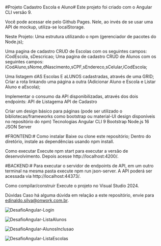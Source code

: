 #Projeto Cadastro Escola e Aluno#
Este projeto foi criado com o Angular CLI versão 9.

Você pode acessar ele pelo Github Pages. Nele, ao invés de se usar uma API de mockup, utiliza-se localStorage.

Neste Projeto:
Uma estrutura  utilizando o npm (gerenciador de pacotes do Node.js);

Uma pagina de cadastro CRUD de Escolas com os seguintes campos: iCodEscola, sDescricao;
Uma pagina de cadastro CRUD de Alunos  com os seguintes campos: iCodAluno,sNome,dNascimento,sCPF,sEndereco,sCelular,iCodEscola;

Uma listagem dAS Escolas E aLUNOS cadastradas, através de uma GRID;
Criar a rota linkando uma página a outra (Adicionar Aluno e Escola e Listar Aluno e aEscola);

Implementar o consumo da API disponibilizadas, através dos dois endpoints:
API de Listagema
API de Cadastro

Criar um design básico para páginas (pode ser utilizado o bibliotecas/frameworks como bootstrap ou material-UI design disponíveis no repositório do npm)
Tecnologias
Angular CLI 9
Bootstrap
Node.js 16
JSON Server

#FRONTEND:#
Como instalar
Baixe ou clone este repositório;
Dentro do diretório, instale as dependências usando 
npm install.

Como executar
Execute npm start para executar a versão de desenvolvimento. 
Depois acesse http://localhost:4200/.

#BACKEND:#
Para executar o servidor de endpoints de API, em um outro terminal na mesma pasta execute npm run json-server. 
A API poderá ser acessada via http://localhost:44373/.

Como compilar/construir
Execute o projeto no Visual Studio 2024.

Dúvidas
Caso há alguma dúvida em relação a este repositório, envie para edinaldo.silva@onwork.com.br.





![DesafioAngular-Login](https://github.com/edinaldo-go-silva/CadastroAlunoEscola/assets/84786877/2cfc1126-8b71-4100-bc1a-ff1a4c929b4a)

![DesafioAngular-ListaAlunos](https://github.com/edinaldo-go-silva/CadastroAlunoEscola/assets/84786877/b0a73d42-f86a-4a51-ad81-8ea83ce6835b)

![DesafioAngular-AlunosInclusao](https://github.com/edinaldo-go-silva/CadastroAlunoEscola/assets/84786877/14b61867-5e9a-4816-ab4e-9e3d012d6c79)

![DesafioAngular-ListaEscolas](https://github.com/edinaldo-go-silva/CadastroAlunoEscola/assets/84786877/6d8af569-991a-40b3-8ddf-5b6e00cdf20b)

